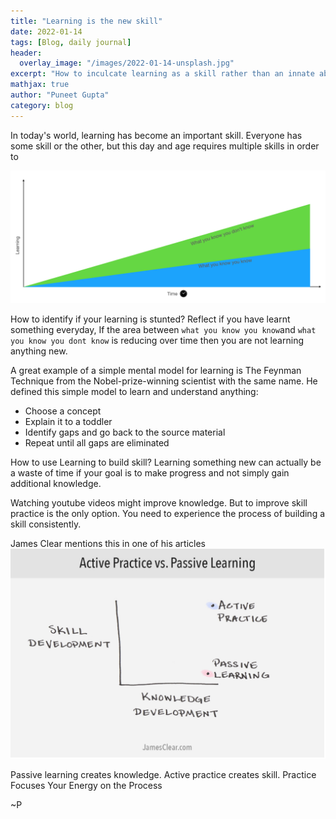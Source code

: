 ```yaml
---
title: "Learning is the new skill"
date: 2022-01-14
tags: [Blog, daily journal]
header:
  overlay_image: "/images/2022-01-14-unsplash.jpg"
excerpt: "How to inculcate learning as a skill rather than an innate ability"
mathjax: true
author: "Puneet Gupta"
category: blog
---
```


In today's world, learning has become an important skill. Everyone has some skill or the other, but this day and age requires multiple skills in order to

![Learning Graph](/images/2022-01-14-learning.png "learning graph over time")

How to identify if your learning is stunted?
Reflect if you have learnt something everyday, If the area between `what you know you know`and `what you know you dont know` is reducing over time then you are not learning anything new.

A great example of a simple mental model for learning is The Feynman Technique from the Nobel-prize-winning scientist with the same name. He defined this simple model to learn and understand anything:

* Choose a concept
* Explain it to a toddler
* Identify gaps and go back to the source material
* Repeat until all gaps are eliminated

How to use Learning to build skill?
Learning something new can actually be a waste of time if your goal is to make progress and not simply gain additional knowledge.

Watching youtube videos might improve knowledge. But to improve skill practice is the only option. You need to experience the process of building a skill consistently.

James Clear mentions this in one of his articles
![Active Practice vs Passive Learning](/images/2022-01-14-james.png "Active Practice vs Passive Learning")

Passive learning creates knowledge. Active practice creates skill.
Practice Focuses Your Energy on the Process


~P

<!-- https://managementhelp.org/blogs/personal-and-professional-coaching/2012/02/02/basic-guidelines-to-reframing-to-seeing-things-differently/ -->
<!-- https://jamesclear.com/learning-vs-practicing -->
